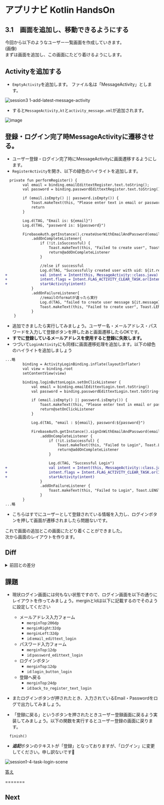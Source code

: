 # アプリナビ Kotlin HandsOn

## 3.1　画面を追加し、移動できるようにする

今回から以下のようなユーザー一覧画面を作成していきます。<br>
(画像)<br>
まずは画面を追加し、この画面にたどり着けるようにします。

## Activityを追加する

- `EmptyActivity`を追加します。 ファイル名は「MessageActivity」とします。

![session3 1-add-latest-message-activity](https://user-images.githubusercontent.com/57338033/156921369-cd81892e-f23c-4ad6-a7c9-d84e97e5819f.png)

- すると`MessageActivity,kt`と`activity_message.xml`が追加されます。

![image](https://user-images.githubusercontent.com/57338033/156922811-af8d27da-245d-4b34-aa36-643e9da40b28.png)

## 登録・ログイン完了時MessageActivityに遷移させる。

- ユーザー登録・ログイン完了時にMessageActivityに画面遷移するようにします。
- `RegisterActivity`を開き、以下の緑色のハイライトを追加します。

```diff
  private fun performRegister() {
        val email = binding.emailEdittextRegister.text.toString();
        val password = binding.passwordEdittextRegister.text.toString();

        if (email.isEmpty() || password.isEmpty()) {
            Toast.makeText(this, "Please enter text in email or password", Toast.LENGTH_SHORT).show()
            return
        }

        Log.d(TAG, "Email is: ${email}")
        Log.d(TAG, "password is: ${password}")

        FirebaseAuth.getInstance().createUserWithEmailAndPassword(email, password)
            .addOnCompleteListener{
                if (!it.isSuccessful) {
                    Toast.makeText(this, "Failed to create user", Toast.LENGTH_SHORT).show()
                    return@addOnCompleteListener
                }

                //else if successful
                Log.d(TAG, "Successfully created user with uid: ${it.result.user?.uid}")
+               val intent = Intent(this, MessageActivity::class.java)
+               intent.flags = Intent.FLAG_ACTIVITY_CLEAR_TASK.or(Intent.FLAG_ACTIVITY_NEW_TASK)
+               startActivity(intent)
            }
            .addOnFailureListener{
                //emailのformatが違ったら実行
                Log.d(TAG, "failed to create user message ${it.message}")
                Toast.makeText(this, "Failed to create user", Toast.LENGTH_SHORT).show()
            }
    }
```

- 追加できましたら実行してみましょう。ユーザー名・メールアドレス・パスワードを入力して登録ボタンを押したあと画面遷移したらOKです。
- **すでに登録しているメールアドレスを使用すると登録に失敗します。** 
- つづいて`LoginActivity`にも同様に画面遷移処理を追加します。以下の緑色のハイライトを追加しましょう

```diff
...略
        binding = ActivityLoginBinding.inflate(layoutInflater)
        val view = binding.root
        setContentView(view)

        binding.loginButtonLogin.setOnClickListener {
            val email = binding.emailEdittextLogin.text.toString()
            val password = binding.passwordEdittextLogin.text.toString()

            if (email.isEmpty() || password.isEmpty()) {
                Toast.makeText(this, "Please enter text in email or password", Toast.LENGTH_SHORT).show()
                return@setOnClickListener
            }

            Log.d(TAG, "email : ${email}, password:${password}")

            FirebaseAuth.getInstance().signInWithEmailAndPassword(email, password)
                .addOnCompleteListener {
                    if (!it.isSuccessful) {
                        Toast.makeText(this, "Failed to Login", Toast.LENGTH_SHORT).show()
                        return@addOnCompleteListener
                    }

                    Log.d(TAG, "Successful Login")
+                   val intent = Intent(this, MessageActivity::class.java)
+                   intent.flags = Intent.FLAG_ACTIVITY_CLEAR_TASK.or(Intent.FLAG_ACTIVITY_NEW_TASK)
+                   startActivity(intent)
                }
                .addOnFailureListener {
                    Toast.makeText(this, "Failed to Login", Toast.LENGTH_SHORT).show()
                }
        }
...略
```

- こちらはすでにユーザーとして登録されている情報を入力し、ログインボタンを押して画面が遷移されましたら問題ないです。

これで画面の追加とこの画面にたどり着くことができました。<br>
次から画面のレイアウトを作ります。

## Diff

<details>
<summary>前回との差分</summary>
  
・[diff](https://github.com/syota-kawaguchi/AppNavi_Kotlin_ChatApp_HandsOn/commit/764d5af007b12d588784db6e995a4664431b7920)
  
</details>


## 課題
- 現状ログイン画面には何もない状態ですので、ログイン画面を以下の通りにレイアウトを作ってみましょう。merginとIdは以下に記載するのでそのように設定してください
  - メールアドレス入力フォーム
    - `merginTop`:`206dp`
    - `merginRight`:`32dp`
    - `merginLeft`:`32dp`
    - `id`:`email_edittext_login`
  - パスワード入力フォーム
    - `merginTop`:`12dp`
    - `id`:`password_edittext_login`
  - ログインボタン
    - `merginTop`:`12dp`
    - `id`:`login_button_login`
  - 登録へ戻る
    - `merginTop`:`24dp`
    - `id`:`back_to_register_text_login`

- またログインボタンが押されたとき、入力されているEmail・Passwordをログで出力してみましょう。
- 「登録に戻る」というボタンを押されたときユーザー登録画面に戻るよう実装してみましょう。以下の関数を実行するとユーザー登録の画面に戻ります。

```
  finish()
```

- ***追記***ボタンのテキストが「登録」となっておりますが、「ログイン」に変更してください。申し訳ないです🙇

![session1-4-task-login-scene](https://user-images.githubusercontent.com/57338033/156879230-9827d280-085b-4851-9ec4-6e130d781ecf.png)

[答え](https://github.com/syota-kawaguchi/AppNavi_Kotlin_ChatApp_HandsOn/commit/9965485463ce648bfe46cabd5cda73dc19cfb4ad)

=======

## Next
